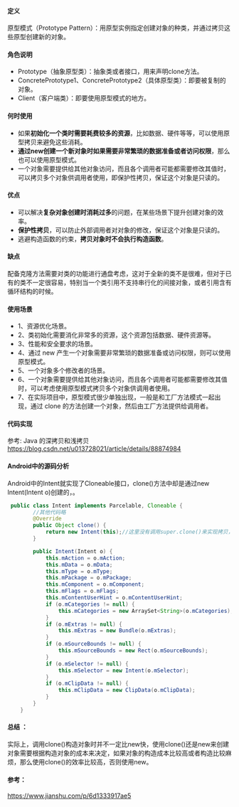 #### 定义
原型模式（Prototype Pattern）：用原型实例指定创建对象的种类，并通过拷贝这些原型创建新的对象。

#### 角色说明
- Prototype（抽象原型类）：抽象类或者接口，用来声明clone方法。
- ConcretePrototype1、ConcretePrototype2（具体原型类）：即要被复制的对象。
- Client（客户端类）：即要使用原型模式的地方。

#### 何时使用 
- 如果**初始化一个类时需要耗费较多的资源**，比如数据、硬件等等，可以使用原型拷贝来避免这些消耗。
- **通过new创建一个新对象时如果需要非常繁琐的数据准备或者访问权限**，那么也可以使用原型模式。
- 一个对象需要提供给其他对象访问，而且各个调用者可能都需要修改其值时，可以拷贝多个对象供调用者使用，即保护性拷贝，保证这个对象是只读的。
#### 优点
- 可以解决**复杂对象创建时消耗过多**的问题，在某些场景下提升创建对象的效率。
- **保护性拷贝**，可以防止外部调用者对对象的修改，保证这个对象是只读的。
- 逃避构造函数的约束，**拷贝对象时不会执行构造函数**。

#### 缺点 
配备克隆方法需要对类的功能进行通盘考虑，这对于全新的类不是很难，但对于已有的类不一定很容易，特别当一个类引用不支持串行化的间接对象，或者引用含有循环结构的时候。 
#### 使用场景
- 1、资源优化场景。 
- 2、类初始化需要消化非常多的资源，这个资源包括数据、硬件资源等。 
- 3、性能和安全要求的场景。 
- 4、通过 new 产生一个对象需要非常繁琐的数据准备或访问权限，则可以使用原型模式。 
- 5、一个对象多个修改者的场景。 
- 6、一个对象需要提供给其他对象访问，而且各个调用者可能都需要修改其值时，可以考虑使用原型模式拷贝多个对象供调用者使用。 
- 7、在实际项目中，原型模式很少单独出现，一般是和工厂方法模式一起出现，通过 clone 的方法创建一个对象，然后由工厂方法提供给调用者。

#### 代码实现
参考: Java 的深拷贝和浅拷贝 https://blog.csdn.net/u013728021/article/details/88874984

#### Android中的源码分析
Android中的Intent就实现了Cloneable接口，clone()方法中却是通过new Intent(Intent o)创建的，。
```java
 public class Intent implements Parcelable, Cloneable {
        //其他代码略
        @Override
        public Object clone() {
            return new Intent(this);//这里没有调用super.clone()来实现拷贝，而是直接通过new来创建
        }

        public Intent(Intent o) {
            this.mAction = o.mAction;
            this.mData = o.mData;
            this.mType = o.mType;
            this.mPackage = o.mPackage;
            this.mComponent = o.mComponent;
            this.mFlags = o.mFlags;
            this.mContentUserHint = o.mContentUserHint;
            if (o.mCategories != null) {
                this.mCategories = new ArraySet<String>(o.mCategories);
            }
            if (o.mExtras != null) {
                this.mExtras = new Bundle(o.mExtras);
            }
            if (o.mSourceBounds != null) {
                this.mSourceBounds = new Rect(o.mSourceBounds);
            }
            if (o.mSelector != null) {
                this.mSelector = new Intent(o.mSelector);
            }
            if (o.mClipData != null) {
                this.mClipData = new ClipData(o.mClipData);
            }
        }
    }
```
#### 总结 ：
实际上，调用clone()构造对象时并不一定比new快，使用clone()还是new来创建对象需要根据构造对象的成本来决定，如果对象的构造成本比较高或者构造比较麻烦，那么使用clone()的效率比较高，否则使用new。
#### 参考：
https://www.jianshu.com/p/6d1333917ae5

